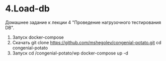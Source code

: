 # 4.Load-db
Домашнее задание к лекции 4 "Проведение нагрузочного тестирования DB".
1. Запуск docker-compose 
2. Скачать git clone https://github.com/mshegolev/congenial-potato.git cd congenial-potato
3. Запуск cd /congenial-potato/wp docker-compose up -d

